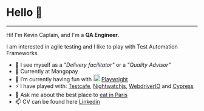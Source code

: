 # Hello 👋

---


Hi! I'm Kevin Caplain, and I'm a **QA Engineer**.

I am interested in agile testing and I like to play with Test Automation Frameworks.

- 🐛 I see myself as a _"Delivery facilitator"_ or a _"Quality Advisor"_
- 🏢 Currently at Mangopay
- 🌱 I’m currently having fun with <img width="18px" src="https://miro.medium.com/max/400/1*9L9CKODdyyGiX1iAwwtdYg.png" alt="Playwright logo"/> [Playwright](https://playwrigh)
- ⚡ I have played with: [Testcafe](https://testcafe.io/), [Nightwatchjs](https://nightwatchjs.org/), [WebdriverIO](https://webdriver.io/) and [Cypress](https://www.cypress.io/)
- 💬 Ask me about the best place to [eat in Paris](https://www.google.com/maps/d/edit?mid=1ZAS5eHh9vvMY88QE3eSaqTS7JIqL4wE&ll=48.85682379079273%2C2.328863200000022&z=14)
- 📫 CV can be found here [Linkedin](https://www.linkedin.com/in/kevincaplain/)
